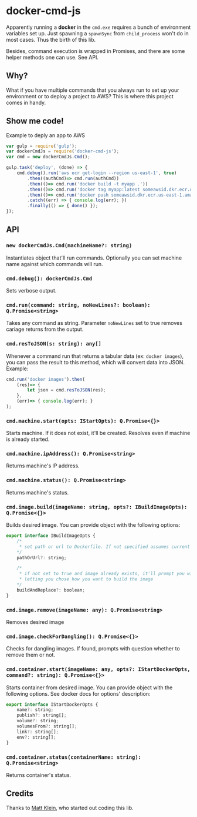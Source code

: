 # docker-cmd-js
Apparently running a **docker** in the `cmd.exe` requires a bunch of environment variables set up. Just spawning a `spawnSync` from `child_process` won't do in most cases. Thus the birth of this lib.

Besides, command execution is wrapped in Promises, and there are some helper methods one can use. See API. 

## Why?
What if you have multiple commands that you always run to set up your environment or to deploy a project to AWS?
This is where this project comes in handy.

## Show me code!
Example to deply an app to AWS
```javascript
var gulp = require('gulp');
var dockerCmdJs = require('docker-cmd-js');
var cmd = new dockerCmdJs.Cmd();

gulp.task('deploy', (done) => {
    cmd.debug().run('aws ecr get-login --region us-east-1', true)
        .then((authCmd)=> cmd.run(authCmd))
        .then(()=> cmd.run('docker build -t myapp .'))
        .then(()=> cmd.run('docker tag myapp:latest someawsid.dkr.ecr.us-east-1.amazonaws.com/myapp:latest'))
        .then(()=> cmd.run('docker push someawsid.dkr.ecr.us-east-1.amazonaws.com/myapp:latest'))
        .catch((err) => { console.log(err); })
        .finally(() => { done() });
});
```

## API

### `new dockerCmdJs.Cmd(machineName?: string)`
Instantiates object that'll run commands. Optionally you can set machine name against which commands will run.

### `cmd.debug(): dockerCmdJs.Cmd`
Sets verbose output.

### `cmd.run(command: string, noNewLines?: boolean): Q.Promise<string>`
Takes any command as string. Parameter `noNewLines` set to true removes cariage returns from the output.

### `cmd.resToJSON(s: string): any[]`
Whenever a command run that returns a tabular data (ex: `docker images`), you can pass the result to this method, which will convert data into JSON.
Example:
```javascript
cmd.run('docker images').then(
    (res)=> {
        let json = cmd.resToJSON(res);
    },
    (err)=> { console.log(err); }
);
```

### `cmd.machine.start(opts: IStartOpts): Q.Promise<{}>`
Starts machine. If it does not exist, it'll be created. Resolves even if machine is already started. 

### `cmd.machine.ipAddress(): Q.Promise<string>`
Returns machine's IP address.

### `cmd.machine.status(): Q.Promise<string>`
Returns machine's status.

### `cmd.image.build(imageName: string, opts?: IBuildImageOpts): Q.Promise<{}>`
Builds desired image.
You can provide object with the following options:
```javascript
export interface IBuildImageOpts {
    /*
     * set path or url to Dockerfile. If not specified assumes current directory.
    */
    pathOrUrl?: string;

    /*
     * if not set to true and image already exists, it'll prompt you with options
     * letting you chose how you want to build the image
    */
    buildAndReplace?: boolean;  
}
```

### `cmd.image.remove(imageName: any): Q.Promise<string>`
Removes desired image

### `cmd.image.checkForDangling(): Q.Promise<{}>`
Checks for dangling images. If found, prompts with question whether to remove them or not.

### `cmd.container.start(imageName: any, opts?: IStartDockerOpts, command?: string): Q.Promise<{}>`
Starts container from desired image.
You can provide object with the following options. See docker docs for options' description:
```javascript
export interface IStartDockerOpts {
    name?: string;
    publish?: string[];
    volume?: string;
    volumesFrom?: string[];
    link?: string[];
    env?: string[];
}
```

### `cmd.container.status(containerName: string): Q.Promise<string>`
Returns container's status.

## Credits
Thanks to [Matt Klein](https://github.com/mattklein999), who started out coding this lib.
